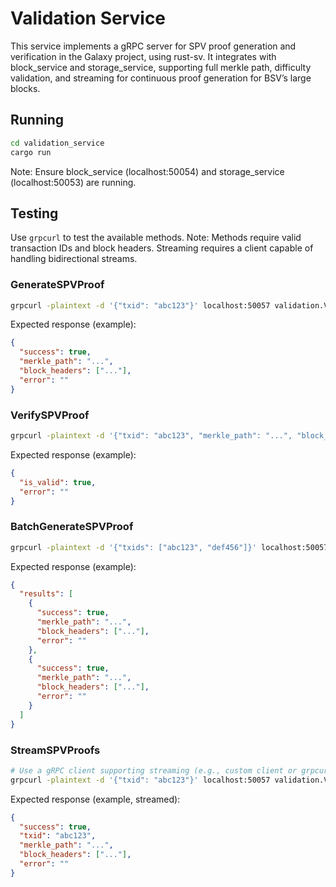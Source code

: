 # Validation Service

This service implements a gRPC server for SPV proof generation and verification in the Galaxy project, using rust-sv. It integrates with block_service and storage_service, supporting full merkle path, difficulty validation, and streaming for continuous proof generation for BSV’s large blocks.

## Running
```bash
cd validation_service
cargo run
```
Note: Ensure block_service (localhost:50054) and storage_service (localhost:50053) are running.

## Testing
Use `grpcurl` to test the available methods. Note: Methods require valid transaction IDs and block headers. Streaming requires a client capable of handling bidirectional streams.

### GenerateSPVProof
```bash
grpcurl -plaintext -d '{"txid": "abc123"}' localhost:50057 validation.Validation/GenerateSPVProof
```
Expected response (example):
```json
{
  "success": true,
  "merkle_path": "...",
  "block_headers": ["..."],
  "error": ""
}
```

### VerifySPVProof
```bash
grpcurl -plaintext -d '{"txid": "abc123", "merkle_path": "...", "block_headers": ["..."]}' localhost:50057 validation.Validation/VerifySPVProof
```
Expected response (example):
```json
{
  "is_valid": true,
  "error": ""
}
```

### BatchGenerateSPVProof
```bash
grpcurl -plaintext -d '{"txids": ["abc123", "def456"]}' localhost:50057 validation.Validation/BatchGenerateSPVProof
```
Expected response (example):
```json
{
  "results": [
    {
      "success": true,
      "merkle_path": "...",
      "block_headers": ["..."],
      "error": ""
    },
    {
      "success": true,
      "merkle_path": "...",
      "block_headers": ["..."],
      "error": ""
    }
  ]
}
```

### StreamSPVProofs
```bash
# Use a gRPC client supporting streaming (e.g., custom client or grpcurl with streaming support)
grpcurl -plaintext -d '{"txid": "abc123"}' localhost:50057 validation.Validation/StreamSPVProofs
```
Expected response (example, streamed):
```json
{
  "success": true,
  "txid": "abc123",
  "merkle_path": "...",
  "block_headers": ["..."],
  "error": ""
}
```
